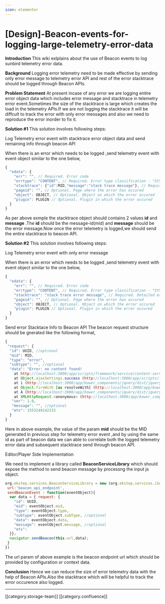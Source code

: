 ```yaml
---
icon: elementor
---
```


# \[Design]-Beacon-events-for-logging-large-telemetry-error-data

**Introduction** This wiki exlplains about the use of Beacon events to log sunbird telemetry error data.

**Background** Logging error telemetry need to be made effective by sending only error message to telemetry error API and rest of the error stacktrace should be logged through Beacon APIs.

**Problem Statement**  At present incase of any error we are logging entire error object data which includes error message and stacktrace in telemetry error event.Sometimes the size of the stacktrace is large which creates the load in the telemetry APIs.If we are not logging the stacktrace it will be diffcult to track the error with only error messages and also we need to reproduce the error inorder to fix it.

**Solution #1** This solution involves following steps:

Log Telemetry error event with stacktrace error object data and send remaining info through beacon API

When there is an error which needs to be logged ,send telemetry event with event object similar to the one below,

```js
{
  "edata": {
    "err": "", // Required. Error code
    "errtype": "CONTENT", // Required. Error type classification - "SYSTEM", "MOBILEAPP", "CONTENT"
    "stacktrace": {"id":MID,"message":"stack trace message"}, // Required. Detailed error data/stack trace
    "pageid": "", // Optional. Page where the error has occured
    "object": OBJECT, // Optional. Object on which the error occured
    "plugin": PLUGIN // Optional. Plugin in which the error occured
  }
}
```

As per above exmple the stacktrace object should contains 2 values **id**  and **message** .The **id**  should be the message-id(mid) and **message**  should be the error message.Now once the error telemetry is logged,we should send the entire stacktrace to beacon API.

**Solution #2** This solution involves following steps:

Log Telemetry error event with only error message

When there is an error which needs to be logged ,send telemetry event with event object similar to the one below,

```js
{
  "edata": {
    "err": "", // Required. Error code
    "errtype": "CONTENT", // Required. Error type classification - "SYSTEM", "MOBILEAPP", "CONTENT"
    "stacktrace": "stack trace error message", // Required. Detailed error data/stack trace
    "pageid": "", // Optional. Page where the error has occured
    "object": OBJECT, // Optional. Object on which the error occured
    "plugin": PLUGIN // Optional. Plugin in which the error occured
  }
}
```

Send error Stacktace Info to Beacon API The beacon request structure should be gnerated  like the following format,

```js
{
 "request": {
  "id": UUID, //optional
  "mid": MID,
  "type": "error",
  "subtype": "", //optional
  "data": "Error: no content found!
    at http://localhost:3000/app/scripts/framework/service/content-service.js:144:15
    at Object.ajaxSettings.success (http://localhost:3000/app/scripts/framework/service/iservice.js:44:4)
    at i (http://localhost:3000/app/bower_components/jquery/dist/jquery.min.js:2:27983)
    at Object.fireWith [as resolveWith] (http://localhost:3000/app/bower_components/jquery/dist/jquery.min.js:2:28749)
    at A (http://localhost:3000/app/bower_components/jquery/dist/jquery.min.js:4:14203)
    at XMLHttpRequest.<anonymous> (http://localhost:3000/app/bower_components/jquery/dist/jquery.min.js:4:16491)",
   "ver": 1.0,
   "message": "", //optional
   "ets": 1553249142215
  }
}


```

Here in above example, the value of the param **mid**  should be the MID generated in previous step for telemetry error event ,and by using the same id as part of beacon data we can able to correlate both the logged telemetry error data and subsequent stacktrace send through beacon API.

Editor/Player Side Implementation

We need to implement a library called  **BeaconServiceLibrary** which should expose the method to send beacon message by processng the input js object.

```js
org.ekstep.services.BeaconServiceLibrary = new (org.ekstep.services.iService.extend({
 url:'beacon_api_endpoint',
 sendBeaconEvent : function(eventObject){  
  var data = { request: {
    "id": UUID,
    "mid": eventObject.mid,
    "type": eventObject.type,
    "subtype": eventObject.subType, //optional
    "data": eventObject.data,
   	"message": eventObject.message, //optional
    "ets": 
  }};
  navigator.sendBeacon(this.url,data);
 }
})
```

The url param of above example is the beacon endpoint url which should be provided by configuration or context data.

**Conclusion** Hence we can reduce the size of error telemetry data with the help of Beacon APIs.Also the stacktrace which will be helpful to track the error occurence also logged.

***

\[\[category.storage-team]] \[\[category.confluence]]
